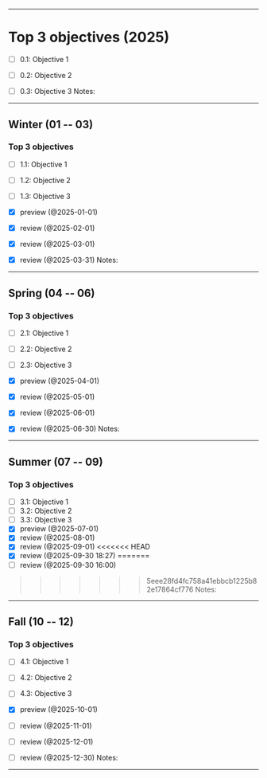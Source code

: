 
------
# Top 3 objectives (2025)
- [ ] 0.1: Objective 1
- [ ] 0.2: Objective 2
- [ ] 0.3: Objective 3
Notes: 


------
## Winter (01 -- 03)
### Top 3 objectives
- [ ] 1.1: Objective 1
- [ ] 1.2: Objective 2
- [ ] 1.3: Objective 3
- [x] preview (@2025-01-01)
- [x] review (@2025-02-01)
- [x] review (@2025-03-01)
- [x] review (@2025-03-31)
Notes: 


------
## Spring (04 -- 06)
### Top 3 objectives
- [ ] 2.1: Objective 1
- [ ] 2.2: Objective 2
- [ ] 2.3: Objective 3
- [x] preview (@2025-04-01)
- [x] review (@2025-05-01)
- [x] review (@2025-06-01)
- [x] review (@2025-06-30)
Notes: 


------
## Summer (07 -- 09)
### Top 3 objectives
- [ ] 3.1: Objective 1
- [ ] 3.2: Objective 2
- [ ] 3.3: Objective 3
- [x] preview (@2025-07-01)
- [x] review (@2025-08-01)
- [x] review (@2025-09-01)
<<<<<<< HEAD
- [x] review (@2025-09-30 18:27)
=======
- [ ] review (@2025-09-30 16:00)
>>>>>>> 5eee28fd4fc758a41ebbcb1225b82e17864cf776
Notes: 


------
## Fall (10 -- 12)
### Top 3 objectives
- [ ] 4.1: Objective 1
- [ ] 4.2: Objective 2
- [ ] 4.3: Objective 3
- [x] preview (@2025-10-01)
- [ ] review (@2025-11-01)
- [ ] review (@2025-12-01)
- [ ] review (@2025-12-30)
Notes: 


------